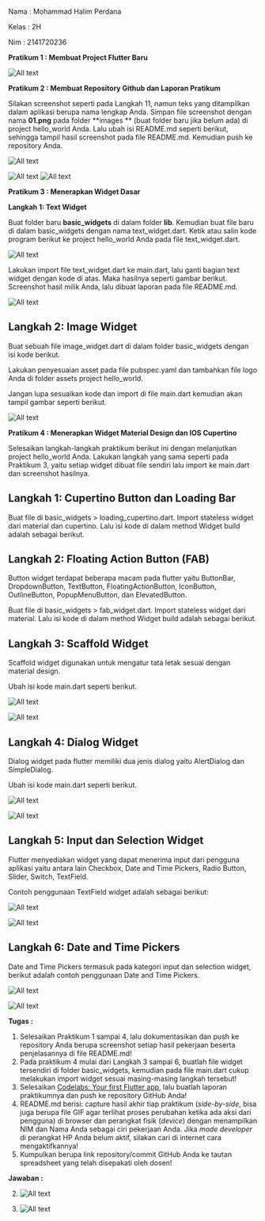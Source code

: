 Nama : Mohammad Halim Perdana

Kelas : 2H

Nim : 2141720236

**Pratikum 1 : Membuat Project Flutter Baru**

![All text](docs/pratikum1/1.PNG)

**Pratikum 2 : Membuat Repository Github dan Laporan Pratikum**

Silakan screenshot seperti pada Langkah 11, namun teks yang ditampilkan dalam aplikasi berupa nama lengkap Anda. Simpan file screenshot dengan nama  **01.png**  pada folder  **images ** (buat folder baru jika belum ada) di project hello\_world Anda. Lalu ubah isi README.md seperti berikut, sehingga tampil hasil screenshot pada file README.md. Kemudian push ke repository Anda.

![All text](docs/pratikum2/2.PNG)

![All text](docs/pratikum2/3.PNG)
![All text](docs/pratikum2/4.jpeg)

**Pratikum 3 : Menerapkan Widget Dasar**

**Langkah 1: Text Widget**

Buat folder baru  **basic\_widgets**  di dalam folder  **lib**. Kemudian buat file baru di dalam basic\_widgets dengan nama text\_widget.dart. Ketik atau salin kode program berikut ke project hello\_world Anda pada file text\_widget.dart.

![All text](docs/pratikum3/1.PNG)

Lakukan import file text\_widget.dart ke main.dart, lalu ganti bagian text widget dengan kode di atas. Maka hasilnya seperti gambar berikut. Screenshot hasil milik Anda, lalu dibuat laporan pada file README.md.

![All text](docs/pratikum3/1.jpeg)

## **Langkah 2: Image Widget**

Buat sebuah file image\_widget.dart di dalam folder basic\_widgets dengan isi kode berikut.

Lakukan penyesuaian asset pada file pubspec.yaml dan tambahkan file logo Anda di folder assets project hello\_world.

Jangan lupa sesuaikan kode dan import di file main.dart kemudian akan tampil gambar seperti berikut.

![All text](docs/pratikum3/2.PNG)

**Pratikum 4 : Menerapkan Widget Material Design dan IOS Cupertino**

Selesaikan langkah-langkah praktikum berikut ini dengan melanjutkan project hello\_world Anda. Lakukan langkah yang sama seperti pada Praktikum 3, yaitu setiap widget dibuat file sendiri lalu import ke main.dart dan screenshot hasilnya.

## **Langkah 1: Cupertino Button dan Loading Bar**

Buat file di basic\_widgets \> loading\_cupertino.dart. Import stateless widget dari material dan cupertino. Lalu isi kode di dalam method Widget build adalah sebagai berikut.

## **Langkah 2: Floating Action Button (FAB)**

Button widget terdapat beberapa macam pada flutter yaitu ButtonBar, DropdownButton, TextButton, FloatingActionButton, IconButton, OutlineButton, PopupMenuButton, dan ElevatedButton.

Buat file di basic\_widgets \> fab\_widget.dart. Import stateless widget dari material. Lalu isi kode di dalam method Widget build adalah sebagai berikut.

## **Langkah 3: Scaffold Widget**

Scaffold widget digunakan untuk mengatur tata letak sesuai dengan material design.

Ubah isi kode main.dart seperti berikut.

![All text](docs/pratikum4/1.PNG)

![All text](docs/pratikum4/2.jpeg)


## **Langkah 4: Dialog Widget**

Dialog widget pada flutter memiliki dua jenis dialog yaitu AlertDialog dan SimpleDialog.

Ubah isi kode main.dart seperti berikut.

![All text](docs/pratikum4/3.PNG)

![All text](docs/pratikum4/4.jpeg)

## **Langkah 5: Input dan Selection Widget**

Flutter menyediakan widget yang dapat menerima input dari pengguna aplikasi yaitu antara lain Checkbox, Date and Time Pickers, Radio Button, Slider, Switch, TextField.

Contoh penggunaan TextField widget adalah sebagai berikut:

![All text](docs/pratikum4/5.PNG)

![All text](docs/pratikum4/6.jpeg)

## **Langkah 6: Date and Time Pickers**

Date and Time Pickers termasuk pada kategori input dan selection widget, berikut adalah contoh penggunaan Date and Time Pickers.

![All text](docs/pratikum4/7.PNG)

![All text](docs/pratikum4/8.jpeg)

**Tugas :**

1. Selesaikan Praktikum 1 sampai 4, lalu dokumentasikan dan push ke repository Anda berupa screenshot setiap hasil pekerjaan beserta penjelasannya di file README.md!
2. Pada praktikum 4 mulai dari Langkah 3 sampai 6, buatlah file widget tersendiri di folder basic\_widgets, kemudian pada file main.dart cukup melakukan import widget sesuai masing-masing langkah tersebut!
3. Selesaikan [Codelabs: Your first Flutter app](https://codelabs.developers.google.com/codelabs/flutter-codelab-first#0), lalu buatlah laporan praktikumnya dan push ke repository GitHub Anda!
4. README.md berisi: capture hasil akhir tiap praktikum (_side-by-side_, bisa juga berupa file GIF agar terlihat proses perubahan ketika ada aksi dari pengguna) di browser dan perangkat fisik (_device_) dengan menampilkan NIM dan Nama Anda sebagai ciri pekerjaan Anda. Jika _mode developer_ di perangkat HP Anda belum aktif, silakan cari di internet cara mengaktifkannya!
5. Kumpulkan berupa link repository/commit GitHub Anda ke tautan spreadsheet yang telah disepakati oleh dosen!

**Jawaban :**

2. ![All text](docs/tugas/1.PNG)

4. ![All text](docs/tugas/6.gif)